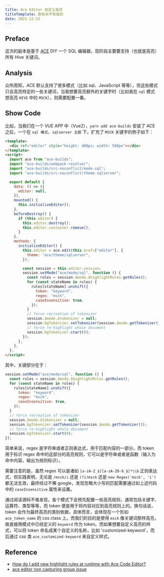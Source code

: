 ```yaml
---
title: Ace Editor 自定义高亮
titleTemplate: 那些杀不死我的
date: 2021-12-22
---
```


## Preface

这次的副本是基于 [ACE](https://ace.c9.io/) DIY 一个 SQL 编辑器，现阶段主要要支持（也就是高亮）所有 Hive 关键词。

## Analysis

众所周知，ACE 默认支持了很多模式（比如 sql、JavaScript 等等），但这些模式只会高亮特定的一些关键词，当我想要高亮额外的关键字时（比如我在 `sql` 模式想高亮 `HIVE` 中的 `MSCK`），则需要配置一番。

## Show Code

比如，当我们在一个 VUE APP 中（Vue2），`yarn add ace-builds` 安装了 ACE 之后，一个在 `sql 模式`、`sqlserver 主题` 下，扩充了 `MSCK` 关键字的例子如下：

```html
<template>
  <div ref="editor" style="height: 400px; width: 500px"></div>
</template>
<script>
  import ace from "ace-builds";
  import "ace-builds/webpack-resolver";
  import "ace-builds/src-noconflict/mode-sql";
  import "ace-builds/src-noconflict/theme-sqlserver";

  export default {
    data: () => ({
      editor: null,
    }),
    mounted() {
      this.initializeEditor();
    },
    beforeDestroy() {
      if (this.editor) {
        this.editor.destroy();
        this.editor.container.remove();
      }
    },
    methods: {
      initializeEditor() {
        this.editor = ace.edit(this.$refs["editor"], {
          theme: "ace/theme/sqlserver",
        });

        const session = this.editor.session;
        session.setMode("ace/mode/sql", function () {
          const rules = session.$mode.$highlightRules.getRules();
          for (const stateName in rules) {
            rules[stateName].unshift({
              token: "keyword",
              regex: "msck",
              caseInsensitive: true,
            });
          }
          // force recreation of tokenizer
          session.$mode.$tokenizer = null;
          session.bgTokenizer.setTokenizer(session.$mode.getTokenizer());
          // force re-highlight whole document
          session.bgTokenizer.start(0);
        });
      },
    },
  };
</script>
```

其中，关键部分在于：

```javascript
session.setMode("ace/mode/sql", function () {
  const rules = session.$mode.$highlightRules.getRules();
  for (const stateName in rules) {
    rules[stateName].unshift({
      token: "keyword",
      regex: "msck",
      caseInsensitive: true,
    });
  }
  // force recreation of tokenizer
  session.$mode.$tokenizer = null;
  session.bgTokenizer.setTokenizer(session.$mode.getTokenizer());
  // force re-highlight whole document
  session.bgTokenizer.start(0);
});
```

简单来说，regex 是字符串或者正则表达式，用于匹配内容的一部分。而 token 用于标识 regex 命中的这部分的高亮规则，它可以是字符串或者是函数（输入为命中内容，输出为规则标识）。

需要注意的是，虽然 regex 可以是诸如 `[a-zA-Z_$][a-zA-Z0-9_$]*\\b` 正则表达式，但实践表明，无论是 `/msck/i` 还是 `(?i)msck` 还是 `new Regex('msck', 'i')` 都无法生效，最终经过不懈 google，发现忽略大小写的匹配需要通过如上述代码中的 `caseInsensitive` 属性来设置。

通过阅读源码不难发现，各个模式下会预先配置一些高亮规则，通常包括关键字、运算符、类型等等，而 token 便是用于将内容对应到高亮规则上的。换句话说，token 会作为最终高亮的类别依据，具体而言，会体现在一个形如 `ace_token_name` 的 css class 上。而我们的目的是使得 `msck` 像关键词那样高亮，故直接用模式中已经定义的 `keyword` 作为 token。而如果想要自定义高亮的样式，可以将 token 命名成某个自定义的名称，比如 'customized-keyword'，而后通过 css 类 `ace_customized-keyword` 来自定义样式。

## Reference

- [How do I add new highlight rules at runtime with Ace Code Editor?](https://stackoverflow.com/questions/39353174/how-do-i-add-new-highlight-rules-at-runtime-with-ace-code-editor)
- [ace editor non capturing group issue](https://stackoverflow.com/questions/25213824/ace-editor-non-capturing-group-issue)
